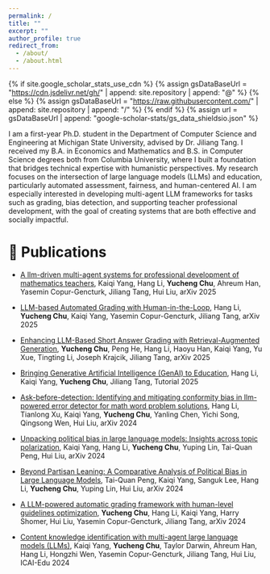 ```yaml
---
permalink: /
title: ""
excerpt: ""
author_profile: true
redirect_from: 
  - /about/
  - /about.html
---
```


{% if site.google_scholar_stats_use_cdn %}
{% assign gsDataBaseUrl = "https://cdn.jsdelivr.net/gh/" | append: site.repository | append: "@" %}
{% else %}
{% assign gsDataBaseUrl = "https://raw.githubusercontent.com/" | append: site.repository | append: "/" %}
{% endif %}
{% assign url = gsDataBaseUrl | append: "google-scholar-stats/gs_data_shieldsio.json" %}

<span class='anchor' id='about-me'></span>

I am a first-year Ph.D. student in the Department of Computer Science and Engineering at Michigan State University, advised by Dr. Jiliang Tang. I received my B.A. in Economics and Mathematics and B.S. in Computer Science degrees both from Columbia University, where I built a foundation that bridges technical expertise with humanistic perspectives. My research focuses on the intersection of large language models (LLMs) and education, particularly automated assessment, fairness, and human-centered AI. I am especially interested in developing multi-agent LLM frameworks for tasks such as grading, bias detection, and supporting teacher professional development, with the goal of creating systems that are both effective and socially impactful.



# 📝 Publications 

- [A llm-driven multi-agent systems for professional development of mathematics teachers](https://arxiv.org/abs/2507.05292), Kaiqi Yang, Hang Li, **Yucheng Chu**, Ahreum Han, Yasemin Copur-Gencturk, Jiliang Tang, Hui Liu, arXiv 2025

- [LLM-based Automated Grading with Human-in-the-Loop](https://arxiv.org/abs/2504.05239), Hang Li, **Yucheng Chu**, Kaiqi Yang, Yasemin Copur-Gencturk, Jiliang Tang, arXiv 2025

- [Enhancing LLM-Based Short Answer Grading with Retrieval-Augmented Generation](https://arxiv.org/abs/2504.05276), **Yucheng Chu**, Peng He, Hang Li, Haoyu Han, Kaiqi Yang, Yu Xue, Tingting Li, Joseph Krajcik, Jiliang Tang, arXiv 2025

- [Bringing Generative Artificial Intelligence (GenAI) to Education](https://arxiv.org/abs/), Hang Li, Kaiqi Yang, **Yucheng Chu**, Jiliang Tang, Tutorial 2025

- [Ask-before-detection: Identifying and mitigating conformity bias in llm-powered error detector for math word problem solutions](https://arxiv.org/abs/2412.16838), Hang Li, Tianlong Xu, Kaiqi Yang, **Yucheng Chu**, Yanling Chen, Yichi Song, Qingsong Wen, Hui Liu, arXiv 2024

- [Unpacking political bias in large language models: Insights across topic polarization](https://arxiv.org/abs/2412.16746), Kaiqi Yang, Hang Li, **Yucheng Chu**, Yuping Lin, Tai-Quan Peng, Hui Liu, arXiv 2024

- [Beyond Partisan Leaning: A Comparative Analysis of Political Bias in Large Language Models](https://arxiv.org/abs/2412.16746), Tai-Quan Peng, Kaiqi Yang, Sanguk Lee, Hang Li, **Yucheng Chu**, Yuping Lin, Hui Liu, arXiv 2024

- [A LLM-powered automatic grading framework with human-level guidelines optimization](https://arxiv.org/abs/2410.02165), **Yucheng Chu**, Hang Li, Kaiqi Yang, Harry Shomer, Hui Liu, Yasemin Copur-Gencturk, Jiliang Tang, arXiv 2024

- [Content knowledge identification with multi-agent large language models (LLMs)](https://arxiv.org/abs/), Kaiqi Yang, **Yucheng Chu**, Taylor Darwin, Ahreum Han, Hang Li, Hongzhi Wen, Yasemin Copur-Gencturk, Jiliang Tang, Hui Liu, ICAI-Edu 2024




